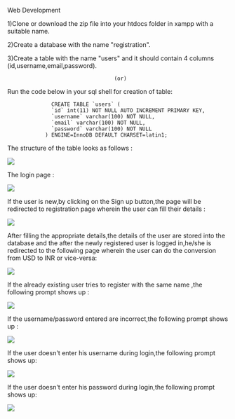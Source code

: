 Web Development

1)Clone or download the zip file into your htdocs folder in xampp with a suitable name.

2)Create a database with the name "registration".

3)Create a table with the name "users" and it should contain 4 columns (id,username,email,password).

                                      (or)
                                      
  Run the code below in your sql shell for creation of table:
  
                  CREATE TABLE `users` (
                  `id` int(11) NOT NULL AUTO_INCREMENT PRIMARY KEY,
                  `username` varchar(100) NOT NULL,
                  `email` varchar(100) NOT NULL,
                  `password` varchar(100) NOT NULL
                ) ENGINE=InnoDB DEFAULT CHARSET=latin1;
   The structure of the table looks as follows :
   
   <img src="images/Capture.PNG">
   
   The login page :
   
   <img src="images/1.png">
   
   If the user is new,by clicking on the Sign up button,the page will be redirected to registration page wherein the user can fill their details :
   
   <img src="images/3.png">
   
   After filling the appropriate details,the details of the user are stored into the database and the after the newly registered user is logged in,he/she is redirected to the following page wherein the user can do the conversion from USD to INR or vice-versa:
   
   <img src="images/6.png">
   
   If the already existing user tries to register with the same name ,the following prompt shows up :
   
   <img src="images/7.png">
   
   If the username/password entered are incorrect,the following prompt shows up :
   
   <img src="images/8.png">
   
   If the user doesn't enter his username during login,the following prompt shows up:
   
   <img src="images/11.png">

   If the user doesn't enter his password during login,the following prompt shows up:
   
   <img src="images/9.png">
   
